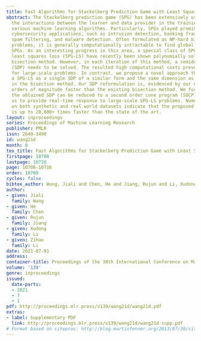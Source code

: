 ```yaml
---
title: Fast Algorithms for Stackelberg Prediction Game with Least Squares Loss
abstract: The Stackelberg prediction game (SPG) has been extensively used to model
  the interactions between the learner and data provider in the training process of
  various machine learning algorithms. Particularly, SPGs played prominent roles in
  cybersecurity applications, such as intrusion detection, banking fraud detection,
  spam filtering, and malware detection. Often formulated as NP-hard bi-level optimization
  problems, it is generally computationally intractable to find global solutions to
  SPGs. As an interesting progress in this area, a special class of SPGs with the
  least squares loss (SPG-LS) have recently been shown polynomially solvable by a
  bisection method. However, in each iteration of this method, a semidefinite program
  (SDP) needs to be solved. The resulted high computational costs prevent its applications
  for large-scale problems. In contrast, we propose a novel approach that reformulates
  a SPG-LS as a single SDP of a similar form and the same dimension as those solved
  in the bisection method. Our SDP reformulation is, evidenced by our numerical experiments,
  orders of magnitude faster than the existing bisection method. We further show that
  the obtained SDP can be reduced to a second order cone program (SOCP). This allows
  us to provide real-time response to large-scale SPG-LS problems. Numerical results
  on both synthetic and real world datasets indicate that the proposed SOCP method
  is up to 20,000+ times faster than the state of the art.
layout: inproceedings
series: Proceedings of Machine Learning Research
publisher: PMLR
issn: 2640-3498
id: wang21d
month: 0
tex_title: Fast Algorithms for Stackelberg Prediction Game with Least Squares Loss
firstpage: 10708
lastpage: 10716
page: 10708-10716
order: 10708
cycles: false
bibtex_author: Wang, Jiali and Chen, He and Jiang, Rujun and Li, Xudong and Li, Zihao
author:
- given: Jiali
  family: Wang
- given: He
  family: Chen
- given: Rujun
  family: Jiang
- given: Xudong
  family: Li
- given: Zihao
  family: Li
date: 2021-07-01
address:
container-title: Proceedings of the 38th International Conference on Machine Learning
volume: '139'
genre: inproceedings
issued:
  date-parts:
  - 2021
  - 7
  - 1
pdf: http://proceedings.mlr.press/v139/wang21d/wang21d.pdf
extras:
- label: Supplementary PDF
  link: http://proceedings.mlr.press/v139/wang21d/wang21d-supp.pdf
# Format based on citeproc: http://blog.martinfenner.org/2013/07/30/citeproc-yaml-for-bibliographies/
---
```

